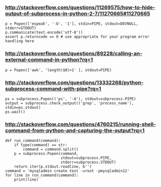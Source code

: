 
### http://stackoverflow.com/questions/11269575/how-to-hide-output-of-subprocess-in-python-2-7/11270665#11270665

    p = Popen(['espeak', '-b', '1'], stdin=PIPE, stdout=DEVNULL, stderr=STDOUT)
    p.communicate(text.encode('utf-8'))
    assert p.returncode == 0 # use appropriate for your program error handling here

### http://stackoverflow.com/questions/89228/calling-an-external-command-in-python?rq=1

    p = Popen(['awk', 'length($0)>1' ], stdout=PIPE)

### http://stackoverflow.com/questions/13332268/python-subprocess-command-with-pipe?rq=1

    ps = subprocess.Popen(('ps', '-A'), stdout=subprocess.PIPE)
    output = subprocess.check_output(('grep', 'process_name'), stdin=ps.stdout)
    ps.wait()

### http://stackoverflow.com/questions/4760215/running-shell-command-from-python-and-capturing-the-output?rq=1

    def run_command(command):
        if type(command) == str:
            command = command.split()
        p = subprocess.Popen(command,
                             stdout=subprocess.PIPE,
                             stderr=subprocess.STDOUT)
        return iter(p.stdout.readline, b'')
    command = 'mysqladmin create test -uroot -pmysqladmin12'
    for line in run_command(command):
        print(line)

